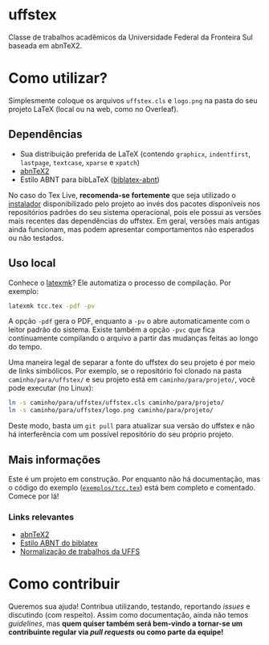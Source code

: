 # uffstex

Classe de trabalhos acadêmicos da Universidade Federal da Fronteira Sul baseada em abnTeX2.

# Como utilizar?

Simplesmente coloque os arquivos `uffstex.cls` e `logo.png` na pasta do seu projeto LaTeX (local ou na web, como no Overleaf).

## Dependências

- Sua distribuição preferida de LaTeX (contendo `graphicx`, `indentfirst`, `lastpage`, `textcase`, `xparse` e `xpatch`)
- [abnTeX2](https://ctan.org/pkg/abntex2)
- Estilo ABNT para bibLaTeX ([biblatex-abnt](https://ctan.org/pkg/biblatex-abnt))

No caso do Tex Live, **recomenda-se fortemente** que seja utilizado o [instalador](https://www.tug.org/texlive/acquire-netinstall.html) disponibilizado pelo projeto ao invés dos pacotes disponíveis nos repositórios padrões do seu sistema operacional, pois ele possui as versões mais recentes das dependências do uffstex. Em geral, versões mais antigas ainda funcionam, mas podem apresentar comportamentos não esperados ou não testados.

## Uso local

Conhece o [latexmk](http://personal.psu.edu/jcc8/software/latexmk/)? Ele automatiza o processo de compilação. Por exemplo:

```sh
latexmk tcc.tex -pdf -pv
```

A opção `-pdf` gera o PDF, enquanto a `-pv` o abre automaticamente com o leitor padrão do sistema. Existe também a opção `-pvc` que fica continuamente compilando o arquivo a partir das mudanças feitas ao longo do tempo.

Uma maneira legal de separar a fonte do uffstex do seu projeto é por meio de links simbólicos. Por exemplo, se o repositório foi clonado na pasta `caminho/para/uffstex/` e seu projeto está em `caminho/para/projeto/`, você pode executar (no Linux):

```sh
ln -s caminho/para/uffstex/uffstex.cls caminho/para/projeto/
ln -s caminho/para/uffstex/logo.png caminho/para/projeto/
```

Deste modo, basta um `git pull` para atualizar sua versão do uffstex e não há interferência com um possível repositório do seu próprio projeto.

## Mais informações

Este é um projeto em construção. Por enquanto não há documentação, mas o código do exemplo ([`exemplos/tcc.tex`](exemplos/tcc.tex)) está bem completo e comentado. Comece por lá!

### Links relevantes

- [abnTeX2](https://github.com/abntex/abntex2/)
- [Estilo ABNT do biblatex](https://github.com/abntex/biblatex-abnt)
- [Normalização de trabalhos da UFFS](https://www.uffs.edu.br/campi/chapeco/biblioteca/normalizacao-de-trabalhos)

# Como contribuir

Queremos sua ajuda! Contribua utilizando, testando, reportando *issues* e discutindo (com respeito). Assim como documentação, ainda não temos *guidelines*, mas **quem quiser também será bem-vindo a tornar-se um contribuinte regular via *pull requests* ou como parte da equipe!**
